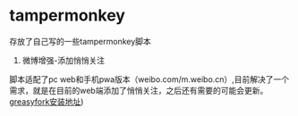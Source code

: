 # tampermonkey
存放了自己写的一些tampermonkey脚本
1. 微博增强-添加悄悄关注

脚本适配了pc web和手机pwa版本（weibo.com/m.weibo.cn）,目前解决了一个需求，就是在目前的web端添加了悄悄关注，之后还有需要的可能会更新。
[greasyfork安装地址](https://greasyfork.org/zh-CN/scripts/495840-%E5%BE%AE%E5%8D%9A%E5%A2%9E%E5%BC%BA-%E6%B7%BB%E5%8A%A0%E6%82%84%E6%82%84%E5%85%B3%E6%B3%A8))
